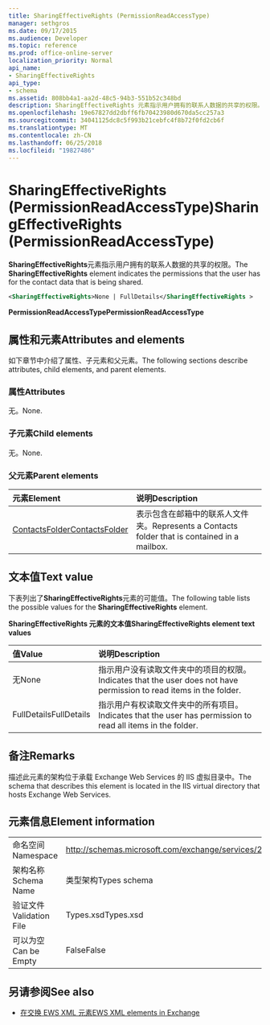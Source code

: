 ```yaml
---
title: SharingEffectiveRights (PermissionReadAccessType)
manager: sethgros
ms.date: 09/17/2015
ms.audience: Developer
ms.topic: reference
ms.prod: office-online-server
localization_priority: Normal
api_name:
- SharingEffectiveRights
api_type:
- schema
ms.assetid: 808bb4a1-aa2d-48c5-94b3-551b52c348bd
description: SharingEffectiveRights 元素指示用户拥有的联系人数据的共享的权限。
ms.openlocfilehash: 19e67827dd2dbff6fb70423980d670da5cc257a3
ms.sourcegitcommit: 34041125dc8c5f993b21cebfc4f8b72f0fd2cb6f
ms.translationtype: MT
ms.contentlocale: zh-CN
ms.lasthandoff: 06/25/2018
ms.locfileid: "19827486"
---
```

# <a name="sharingeffectiverights-permissionreadaccesstype"></a><span data-ttu-id="4266f-103">SharingEffectiveRights (PermissionReadAccessType)</span><span class="sxs-lookup"><span data-stu-id="4266f-103">SharingEffectiveRights (PermissionReadAccessType)</span></span>

<span data-ttu-id="4266f-104">**SharingEffectiveRights**元素指示用户拥有的联系人数据的共享的权限。</span><span class="sxs-lookup"><span data-stu-id="4266f-104">The **SharingEffectiveRights** element indicates the permissions that the user has for the contact data that is being shared.</span></span> 
  
```XML
<SharingEffectiveRights>None | FullDetails</SharingEffectiveRights >
```

 <span data-ttu-id="4266f-105">**PermissionReadAccessType**</span><span class="sxs-lookup"><span data-stu-id="4266f-105">**PermissionReadAccessType**</span></span>
## <a name="attributes-and-elements"></a><span data-ttu-id="4266f-106">属性和元素</span><span class="sxs-lookup"><span data-stu-id="4266f-106">Attributes and elements</span></span>

<span data-ttu-id="4266f-107">如下章节中介绍了属性、子元素和父元素。</span><span class="sxs-lookup"><span data-stu-id="4266f-107">The following sections describe attributes, child elements, and parent elements.</span></span>
  
### <a name="attributes"></a><span data-ttu-id="4266f-108">属性</span><span class="sxs-lookup"><span data-stu-id="4266f-108">Attributes</span></span>

<span data-ttu-id="4266f-109">无。</span><span class="sxs-lookup"><span data-stu-id="4266f-109">None.</span></span>
  
### <a name="child-elements"></a><span data-ttu-id="4266f-110">子元素</span><span class="sxs-lookup"><span data-stu-id="4266f-110">Child elements</span></span>

<span data-ttu-id="4266f-111">无。</span><span class="sxs-lookup"><span data-stu-id="4266f-111">None.</span></span>
  
### <a name="parent-elements"></a><span data-ttu-id="4266f-112">父元素</span><span class="sxs-lookup"><span data-stu-id="4266f-112">Parent elements</span></span>

|<span data-ttu-id="4266f-113">**元素**</span><span class="sxs-lookup"><span data-stu-id="4266f-113">**Element**</span></span>|<span data-ttu-id="4266f-114">**说明**</span><span class="sxs-lookup"><span data-stu-id="4266f-114">**Description**</span></span>|
|:-----|:-----|
|[<span data-ttu-id="4266f-115">ContactsFolder</span><span class="sxs-lookup"><span data-stu-id="4266f-115">ContactsFolder</span></span>](contactsfolder.md) <br/> |<span data-ttu-id="4266f-116">表示包含在邮箱中的联系人文件夹。</span><span class="sxs-lookup"><span data-stu-id="4266f-116">Represents a Contacts folder that is contained in a mailbox.</span></span>  <br/> |
   
## <a name="text-value"></a><span data-ttu-id="4266f-117">文本值</span><span class="sxs-lookup"><span data-stu-id="4266f-117">Text value</span></span>

<span data-ttu-id="4266f-118">下表列出了**SharingEffectiveRights**元素的可能值。</span><span class="sxs-lookup"><span data-stu-id="4266f-118">The following table lists the possible values for the **SharingEffectiveRights** element.</span></span> 
  
<span data-ttu-id="4266f-119">**SharingEffectiveRights 元素的文本值**</span><span class="sxs-lookup"><span data-stu-id="4266f-119">**SharingEffectiveRights element text values**</span></span>

|<span data-ttu-id="4266f-120">**值**</span><span class="sxs-lookup"><span data-stu-id="4266f-120">**Value**</span></span>|<span data-ttu-id="4266f-121">**说明**</span><span class="sxs-lookup"><span data-stu-id="4266f-121">**Description**</span></span>|
|:-----|:-----|
|<span data-ttu-id="4266f-122">无</span><span class="sxs-lookup"><span data-stu-id="4266f-122">None</span></span>  <br/> |<span data-ttu-id="4266f-123">指示用户没有读取文件夹中的项目的权限。</span><span class="sxs-lookup"><span data-stu-id="4266f-123">Indicates that the user does not have permission to read items in the folder.</span></span>  <br/> |
|<span data-ttu-id="4266f-124">FullDetails</span><span class="sxs-lookup"><span data-stu-id="4266f-124">FullDetails</span></span>  <br/> |<span data-ttu-id="4266f-125">指示用户有权读取文件夹中的所有项目。</span><span class="sxs-lookup"><span data-stu-id="4266f-125">Indicates that the user has permission to read all items in the folder.</span></span>  <br/> |
   
## <a name="remarks"></a><span data-ttu-id="4266f-126">备注</span><span class="sxs-lookup"><span data-stu-id="4266f-126">Remarks</span></span>

<span data-ttu-id="4266f-127">描述此元素的架构位于承载 Exchange Web Services 的 IIS 虚拟目录中。</span><span class="sxs-lookup"><span data-stu-id="4266f-127">The schema that describes this element is located in the IIS virtual directory that hosts Exchange Web Services.</span></span>
  
## <a name="element-information"></a><span data-ttu-id="4266f-128">元素信息</span><span class="sxs-lookup"><span data-stu-id="4266f-128">Element information</span></span>

|||
|:-----|:-----|
|<span data-ttu-id="4266f-129">命名空间</span><span class="sxs-lookup"><span data-stu-id="4266f-129">Namespace</span></span>  <br/> |http://schemas.microsoft.com/exchange/services/2006/types  <br/> |
|<span data-ttu-id="4266f-130">架构名称</span><span class="sxs-lookup"><span data-stu-id="4266f-130">Schema Name</span></span>  <br/> |<span data-ttu-id="4266f-131">类型架构</span><span class="sxs-lookup"><span data-stu-id="4266f-131">Types schema</span></span>  <br/> |
|<span data-ttu-id="4266f-132">验证文件</span><span class="sxs-lookup"><span data-stu-id="4266f-132">Validation File</span></span>  <br/> |<span data-ttu-id="4266f-133">Types.xsd</span><span class="sxs-lookup"><span data-stu-id="4266f-133">Types.xsd</span></span>  <br/> |
|<span data-ttu-id="4266f-134">可以为空</span><span class="sxs-lookup"><span data-stu-id="4266f-134">Can be Empty</span></span>  <br/> |<span data-ttu-id="4266f-135">False</span><span class="sxs-lookup"><span data-stu-id="4266f-135">False</span></span>  <br/> |
   
## <a name="see-also"></a><span data-ttu-id="4266f-136">另请参阅</span><span class="sxs-lookup"><span data-stu-id="4266f-136">See also</span></span>



- [<span data-ttu-id="4266f-137">在交换 EWS XML 元素</span><span class="sxs-lookup"><span data-stu-id="4266f-137">EWS XML elements in Exchange</span></span>](ews-xml-elements-in-exchange.md)

